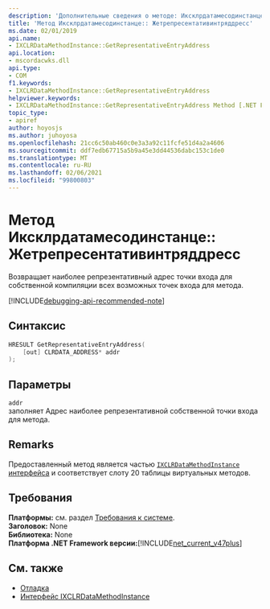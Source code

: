 ```yaml
---
description: 'Дополнительные сведения о методе: Иксклрдатамесодинстанце:: Жетрепресентативинтряддресс'
title: 'Метод Иксклрдатамесодинстанце:: Жетрепресентативинтряддресс'
ms.date: 02/01/2019
api.name:
- IXCLRDataMethodInstance::GetRepresentativeEntryAddress
api.location:
- mscordacwks.dll
api.type:
- COM
f1.keywords:
- IXCLRDataMethodInstance::GetRepresentativeEntryAddress
helpviewer.keywords:
- IXCLRDataMethodInstance::GetRepresentativeEntryAddress Method [.NET Framework debugging]
topic_type:
- apiref
author: hoyosjs
ms.author: juhoyosa
ms.openlocfilehash: 21cc6c50ab460c0e3a3a92c11fcfe51d4a2a4606
ms.sourcegitcommit: ddf7edb67715a5b9a45e3dd44536dabc153c1de0
ms.translationtype: MT
ms.contentlocale: ru-RU
ms.lasthandoff: 02/06/2021
ms.locfileid: "99800803"
---
```

# <a name="ixclrdatamethodinstancegetrepresentativeentryaddress-method"></a>Метод Иксклрдатамесодинстанце:: Жетрепресентативинтряддресс

Возвращает наиболее репрезентативный адрес точки входа для собственной компиляции всех возможных точек входа для метода.

[!INCLUDE[debugging-api-recommended-note](../../../../includes/debugging-api-recommended-note.md)]

## <a name="syntax"></a>Синтаксис

```cpp
HRESULT GetRepresentativeEntryAddress(
    [out] CLRDATA_ADDRESS* addr
);
```

## <a name="parameters"></a>Параметры

`addr`\
заполняет Адрес наиболее репрезентативной собственной точки входа для метода.

## <a name="remarks"></a>Remarks

Предоставленный метод является частью [ `IXCLRDataMethodInstance` интерфейса](ixclrdatamethodinstance-interface.md) и соответствует слоту 20 таблицы виртуальных методов.

## <a name="requirements"></a>Требования

**Платформы:** см. раздел [Требования к системе](../../get-started/system-requirements.md).  
**Заголовок:** None  
**Библиотека:** None  
**Платформа .NET Framework версии:**[!INCLUDE[net_current_v47plus](../../../../includes/net-current-v47plus.md)]  

## <a name="see-also"></a>См. также

- [Отладка](index.md)
- [Интерфейс IXCLRDataMethodInstance](ixclrdatamethodinstance-interface.md)
